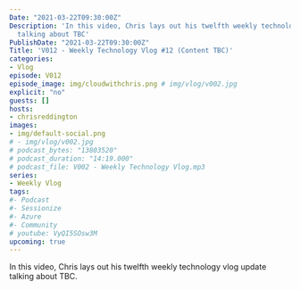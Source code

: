 ```yaml
---
Date: "2021-03-22T09:30:00Z"
Description: 'In this video, Chris lays out his twelfth weekly technology vlog update
  talking about TBC'
PublishDate: "2021-03-22T09:30:00Z"
Title: 'V012 - Weekly Technology Vlog #12 (Content TBC)'
categories:
- Vlog
episode: V012
episode_image: img/cloudwithchris.png # img/vlog/v002.jpg
explicit: "no"
guests: []
hosts:
- chrisreddington
images:
- img/default-social.png
# - img/vlog/v002.jpg
# podcast_bytes: "13803520"
# podcast_duration: "14:19.000"
# podcast_file: V002 - Weekly Technology Vlog.mp3
series:
- Weekly Vlog
tags:
#- Podcast
#- Sessionize
#- Azure
#- Community
# youtube: VyQI5SOsw3M
upcoming: true
---
```

In this video, Chris lays out his twelfth weekly technology vlog update talking about TBC.